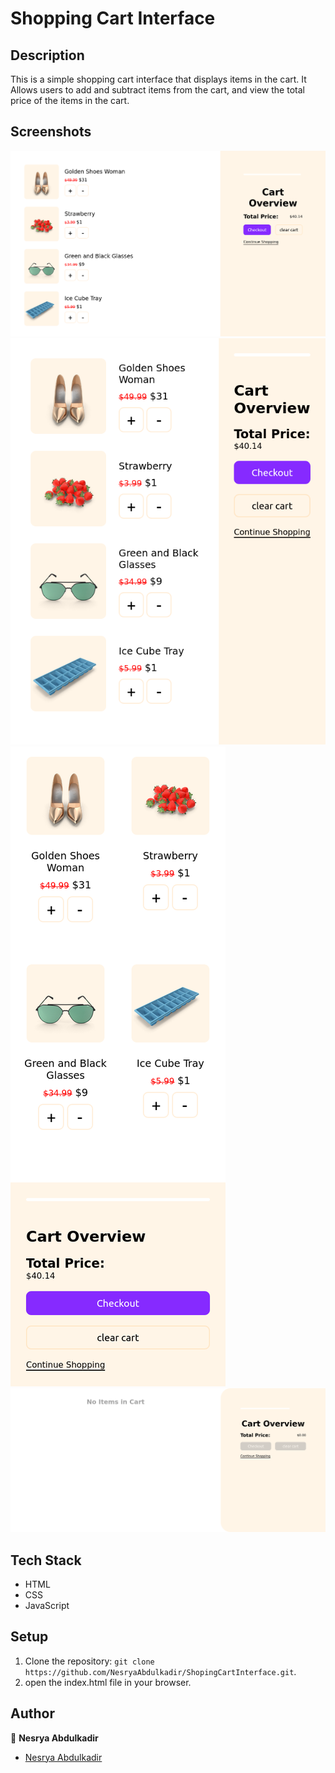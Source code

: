# Shopping Cart Interface

## Description

This is a simple shopping cart interface that displays items in the cart. It Allows users to add and subtract items from the cart, and view the total price of the items in the cart.

## Screenshots

![Screenshot 1](assets/ss1.png)
![Screenshot 2](assets/ss2.png)
![Screenshot 3](assets/ss3.png)
![Screenshot 4](assets/ss4.png)

## Tech Stack

- HTML
- CSS
- JavaScript

## Setup

1. Clone the repository: `git clone https://github.com/NesryaAbdulkadir/ShopingCartInterface.git`.
2. open the index.html file in your browser.

## Author

👤 **Nesrya Abdulkadir**

- [Nesrya Abdulkadir](https://github.com/NesryaAbdulkadir)
